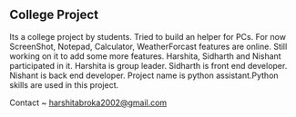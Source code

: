 ## College Project
Its a college project by students. Tried to build an helper for PCs. For now ScreenShot, Notepad, Calculator, WeatherForcast features are online. Still working on it to add some more features. Harshita, Sidharth and Nishant participated in it. Harshita is group leader. Sidharth is front end developer. Nishant is back end developer.
Project name is python assistant.Python skills are used in this project.

Contact ~ harshitabroka2002@gmail.com
